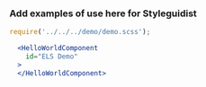 ### Add examples of use here for Styleguidist
```jsx
require('../../../demo/demo.scss');

  <HelloWorldComponent
    id="ELS Demo"
  >
  </HelloWorldComponent>
```
